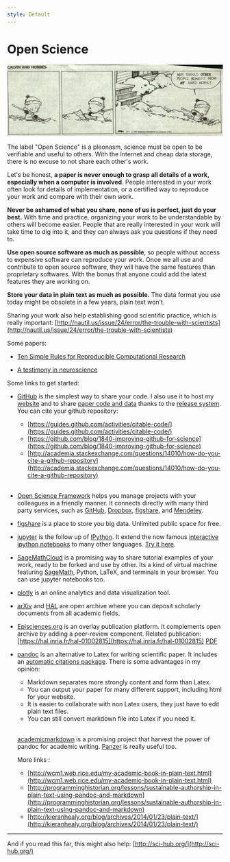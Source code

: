 ```yaml
---
style: Default
---
```


# Open Science

<img src="img/calvin_and_hobbes_sharing.jpg" class="img-responsive center-block">

The label "Open Science" is a pleonasm, science must be open to be verifiable and useful to others. With the Internet and cheap data storage, there is no excuse to not share each other's work.

Let's be honest, **a paper is never enough to grasp all details of a work, especially when a computer is involved**. People interested in your work often look for details of implementation, or a certified way to reproduce your work and compare with their own work.

**Never be ashamed of what you share, none of us is perfect, just do your best.** With time and practice, organizing your work to be understandable by others will become easier. People that are really interested in your work will take time to dig into it, and they can always ask you questions if they need to.

**Use open source software as much as possible**, so people without access to expensive software can reproduce your work. Once we all use and contribute to open source software, they will have the same features than proprietary softwares. With the bonus that anyone could add the latest features they are working on.

**Store your data in plain text as much as possible.** The data format you use today might be obsolete in a few years, plain text won't.

Sharing your work also help establishing good scientific practice, which is really important: [http://nautil.us/issue/24/error/the-trouble-with-scientists](http://nautil.us/issue/24/error/the-trouble-with-scientists)

Some papers:

  - [Ten Simple Rules for Reproducible Computational Research](http://journals.plos.org/ploscompbiol/article?id=10.1371/journal.pcbi.1003285)

  - [A testimony in neuroscience](http://journal.frontiersin.org/article/10.3389/fncom.2015.00030/full)

Some links to get started:

  - [GitHub](https://github.com/) is the simplest way to share your code. I also use it to host my [website](https://github.com/jgrizou/website) and to share [paper code and data](https://github.com/flowersteam/self_calibration_BCI_plosOne_2015/tree/plosOne) thanks to the [release system](https://help.github.com/articles/about-releases/). You can cite your github repository:

    * [https://guides.github.com/activities/citable-code/](https://guides.github.com/activities/citable-code/)
    * [https://github.com/blog/1840-improving-github-for-science](https://github.com/blog/1840-improving-github-for-science)
    * [http://academia.stackexchange.com/questions/14010/how-do-you-cite-a-github-repository](http://academia.stackexchange.com/questions/14010/how-do-you-cite-a-github-repository)  <br></br>

  - [Open Science Framework](https://osf.io/) helps you manage projects with your colleagues in a friendly manner. It connects directly with many third party services, such as [GitHub](https://github.com/), [Dropbox](https://www.dropbox.com), [figshare](http://figshare.com/), and [Mendeley](https://www.mendeley.com/).

  - [figshare](http://figshare.com/) is a place to store you big data. Unlimited public space for free.

  - [jupyter](https://jupyter.org/) is the follow up of [IPython](http://ipython.org/). It extend the now famous [interactive ipython notebooks](http://ipython.org/notebook.html) to many other languages. [Try it here](https://try.jupyter.org/).

  - [SageMathCloud](https://cloud.sagemath.com/) is a promising way to share tutorial examples of your work, ready to be forked and use by other. Its a kind of virtual machine featuring [SageMath](http://www.sagemath.org/), Python, LaTeX, and terminals in your browser. You can use jupyter notebooks too.

  - [plotly](https://plot.ly/) is an online analytics and data visualization tool.

  - [arXiv](http://arxiv.org/) and [HAL](https://hal.inria.fr/) are open archive where you can deposit scholarly documents from all academic fields.

  - [Episciences.org](http://www.episciences.org/) is an overlay publication platform. It complements open archive by adding a peer-review component. Related publication: [https://hal.inria.fr/hal-01002815](https://hal.inria.fr/hal-01002815) [PDF](https://hal.inria.fr/hal-01002815v2/document)

  - [pandoc](http://pandoc.org/) is an alternative to Latex for writing scientific paper. It includes an [automatic citations package](https://github.com/jgm/pandoc-citeproc). There is some advantages in my opinion:

    * Markdown separates more strongly content and form than Latex.
    * You can output your paper for many different support, including html for your website.
    * It is easier to collaborate with non Latex users, they just have to edit plain text files.
    * You can still convert markdown file into Latex if you need it. <br></br>

    [academicmarkdown](https://github.com/smathot/academicmarkdown) is a promising project that harvest the power of pandoc for academic writing. [Panzer](https://github.com/msprev/panzer) is really useful too.

    More links :

    * [http://wcm1.web.rice.edu/my-academic-book-in-plain-text.html](http://wcm1.web.rice.edu/my-academic-book-in-plain-text.html)
    * [http://programminghistorian.org/lessons/sustainable-authorship-in-plain-text-using-pandoc-and-markdown](http://programminghistorian.org/lessons/sustainable-authorship-in-plain-text-using-pandoc-and-markdown)
    * [http://kieranhealy.org/blog/archives/2014/01/23/plain-text/](http://kieranhealy.org/blog/archives/2014/01/23/plain-text/)


---

And if you read this far, this might also help: [http://sci-hub.org/](http://sci-hub.org/)
